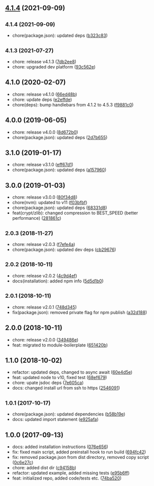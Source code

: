 ## [4.1.4](https://github.com/freshfx/rbcp3-urlsafe-crypto/compare/v4.1.3...v4.1.4) (2021-09-09)

## <small>4.1.4 (2021-09-09)</small>

* chore(package.json): updated deps ([b323c83](https://github.com/freshfx/rbcp3-urlsafe-crypto/commit/b323c83))



## <small>4.1.3 (2021-07-27)</small>

* chore: release v4.1.3 ([7db2ee8](https://github.com/freshfx/rbcp3-urlsafe-crypto/commit/7db2ee8))
* chore: upgraded dev platform ([93c562e](https://github.com/freshfx/rbcp3-urlsafe-crypto/commit/93c562e))



## 4.1.0 (2020-02-07)

* chore: release v4.1.0 ([66ed48b](https://github.com/freshfx/rbcp3-urlsafe-crypto/commit/66ed48b))
* chore: update deps ([e2effde](https://github.com/freshfx/rbcp3-urlsafe-crypto/commit/e2effde))
* chore(deps): bump handlebars from 4.1.2 to 4.5.3 ([f9881c0](https://github.com/freshfx/rbcp3-urlsafe-crypto/commit/f9881c0))



## 4.0.0 (2019-06-05)

* chore: release v4.0.0 ([8d672b0](https://github.com/freshfx/rbcp3-urlsafe-crypto/commit/8d672b0))
* chore(package.json): updated deps ([2d7b655](https://github.com/freshfx/rbcp3-urlsafe-crypto/commit/2d7b655))



## 3.1.0 (2019-01-17)

* chore: release v3.1.0 ([eff67d1](https://github.com/freshfx/rbcp3-urlsafe-crypto/commit/eff67d1))
* chore(package.json): updated deps ([a157960](https://github.com/freshfx/rbcp3-urlsafe-crypto/commit/a157960))



## 3.0.0 (2019-01-03)

* chore: release v3.0.0 ([80f34d8](https://github.com/freshfx/rbcp3-urlsafe-crypto/commit/80f34d8))
* chore(nvm): updated to v11 ([f03bfbf](https://github.com/freshfx/rbcp3-urlsafe-crypto/commit/f03bfbf))
* chore(package.json): updated deps ([68331d8](https://github.com/freshfx/rbcp3-urlsafe-crypto/commit/68331d8))
* feat(crypt/zlib): changed compression to BEST_SPEED (better performance) ([281861c](https://github.com/freshfx/rbcp3-urlsafe-crypto/commit/281861c))



## <small>2.0.3 (2018-11-27)</small>

* chore: release v2.0.3 ([f7efe4a](https://github.com/freshfx/rbcp3-urlsafe-crypto/commit/f7efe4a))
* chore(package.json): updated dev deps ([cb29676](https://github.com/freshfx/rbcp3-urlsafe-crypto/commit/cb29676))



## <small>2.0.2 (2018-10-11)</small>

* chore: release v2.0.2 ([4c9d4ef](https://github.com/freshfx/rbcp3-urlsafe-crypto/commit/4c9d4ef))
* docs(installation): added npm info ([5d5d1b0](https://github.com/freshfx/rbcp3-urlsafe-crypto/commit/5d5d1b0))



## <small>2.0.1 (2018-10-11)</small>

* chore: release v2.0.1 ([748d345](https://github.com/freshfx/rbcp3-urlsafe-crypto/commit/748d345))
* fix(package.json): removed private flag for npm publish ([a32d188](https://github.com/freshfx/rbcp3-urlsafe-crypto/commit/a32d188))



## 2.0.0 (2018-10-11)

* chore: release v2.0.0 ([349486e](https://github.com/freshfx/rbcp3-urlsafe-crypto/commit/349486e))
* feat: migrated to module-boilerplate ([651420b](https://github.com/freshfx/rbcp3-urlsafe-crypto/commit/651420b))



## 1.1.0 (2018-10-02)

* refactor: updated deps, changed to async await ([60e4d5e](https://github.com/freshfx/rbcp3-urlsafe-crypto/commit/60e4d5e))
* feat: updated node to v10, fixed test ([68ef679](https://github.com/freshfx/rbcp3-urlsafe-crypto/commit/68ef679))
* chore: upate jsdoc deps ([7e605ca](https://github.com/freshfx/rbcp3-urlsafe-crypto/commit/7e605ca))
* docs: changed install url from ssh to https ([2546091](https://github.com/freshfx/rbcp3-urlsafe-crypto/commit/2546091))



## <small>1.0.1 (2017-10-17)</small>

* chore(package.json): updated dependencies ([b58b19e](https://github.com/freshfx/rbcp3-urlsafe-crypto/commit/b58b19e))
* docs: updated import statement ([e925afa](https://github.com/freshfx/rbcp3-urlsafe-crypto/commit/e925afa))



## 1.0.0 (2017-09-13)

* docs: added installation instructions ([076e656](https://github.com/freshfx/rbcp3-urlsafe-crypto/commit/076e656))
* fix: fixed main script, added preinstall hook to run build ([694fc42](https://github.com/freshfx/rbcp3-urlsafe-crypto/commit/694fc42))
* fix: removed package.json from dist directory, removed copy script ([0c6e27c](https://github.com/freshfx/rbcp3-urlsafe-crypto/commit/0c6e27c))
* chore: added dist dir ([c94158b](https://github.com/freshfx/rbcp3-urlsafe-crypto/commit/c94158b))
* refactor: updated example, added missing tests ([e95b6ff](https://github.com/freshfx/rbcp3-urlsafe-crypto/commit/e95b6ff))
* feat: initialized repo, added code/tests etc. ([74ba520](https://github.com/freshfx/rbcp3-urlsafe-crypto/commit/74ba520))



